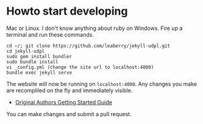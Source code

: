 # Howto start developing

Mac or Linux. I don't know anything about ruby on Windows. Fire up a terminal and run these commands.

	cd ~/; git clone https://github.com/leaberry/jekyll-udpl.git
	cd jekyll-udpl
	sudo gem install bundler
	sudo bundle install
	vi _config.yml (change the site url to localhost:4000)
	bundle exec jekyll serve

The website will now be running on `localhost:4000`. Any changes you make are recompliled on the fly and immediately visible.

* [Original Authors Getting Started Guide](http://mmistakes.github.io/skinny-bones-jekyll/getting-started/)

You can make changes and submit a pull request.


